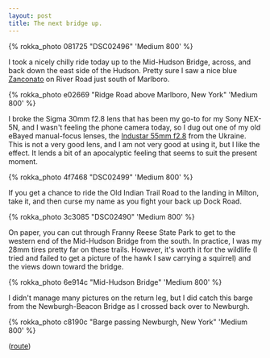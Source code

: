 ```yaml
---
layout: post
title: The next bridge up.
---
```


{% rokka_photo 081725 "DSC02496" 'Medium 800' %}

I took a nicely chilly ride today up to the Mid-Hudson Bridge, across,
and back down the east side of the Hudson. Pretty sure I saw a nice
blue [Zanconato](http://cycling.zanconato.com/) on River Road just
south of Marlboro.

{% rokka_photo e02669 "Ridge Road above Marlboro, New York" 'Medium 800' %}

I broke the Sigma 30mm f2.8 lens that has been my go-to for my Sony
NEX-5N, and I wasn't feeling the phone camera today, so I dug out one
of my old eBayed manual-focus lenses,
the
[Industar 55mm f2.8](http://www.kenrockwell.com/tech/industar/55mm-f28.htm) from
the Ukraine. This is not a very good lens, and I am not very good at
using it, but I like the effect. It lends a bit of an apocalyptic
feeling that seems to suit the present moment.

{% rokka_photo 4f7468 "DSC02499" 'Medium 800' %}

If you get a chance to ride the Old Indian Trail Road to the landing
in Milton, take it, and then curse my name as you fight your back up
Dock Road.

{% rokka_photo 3c3085 "DSC02490" 'Medium 800' %}

On paper, you can cut through Franny Reese State Park to get to the
western end of the Mid-Hudson Bridge from the south. In practice, I
was my 28mm tires pretty far on these trails. However, it's worth it
for the wildlife (I tried and failed to get a picture of the hawk I
saw carrying a squirrel) and the views down toward the bridge.

{% rokka_photo 6e914c "Mid-Hudson Bridge" 'Medium 800' %}

I didn't manage many pictures on the return leg, but I did catch this
barge from the Newburgh-Beacon Bridge as I crossed back over to
Newburgh.

{% rokka_photo c8190c "Barge passing Newburgh, New York" 'Medium 800' %}

([route](https://ridewithgps.com/trips/12147228))
